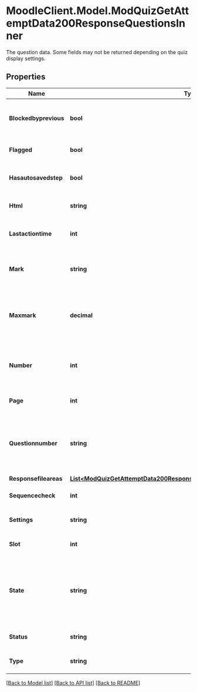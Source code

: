 # MoodleClient.Model.ModQuizGetAttemptData200ResponseQuestionsInner
The question data. Some fields may not be returned depending on the quiz display settings.

## Properties

Name | Type | Description | Notes
------------ | ------------- | ------------- | -------------
**Blockedbyprevious** | **bool** | whether the question is blocked by the previous question | [optional] [default to null]
**Flagged** | **bool** | whether the question is flagged or not | [optional] [default to null]
**Hasautosavedstep** | **bool** | whether this question attempt has autosaved data | [optional] [default to null]
**Html** | **string** | the question rendered | [optional] [default to "null"]
**Lastactiontime** | **int** | the timestamp of the most recent step in this question attempt | [optional] [default to null]
**Mark** | **string** | the mark awarded.                     It will be returned only if the user is allowed to see it. | [optional] [default to "null"]
**Maxmark** | **decimal** | the maximum mark possible for this question attempt.                     It will be returned only if the user is allowed to see it. | [optional] [default to nullM]
**Number** | **int** | DO NOT USE. Use questionnumber. Only retained for backwards compatibility. | [optional] [default to null]
**Page** | **int** | page of the quiz this question appears on | [optional] [default to null]
**Questionnumber** | **string** | The question number to display for this question, e.g. \&quot;7\&quot;, \&quot;i\&quot; or \&quot;Custom-B)\&quot;. | [optional] [default to "null"]
**Responsefileareas** | [**List&lt;ModQuizGetAttemptData200ResponseQuestionsInnerResponsefileareasInner&gt;**](ModQuizGetAttemptData200ResponseQuestionsInnerResponsefileareasInner.md) |  | [optional] 
**Sequencecheck** | **int** | the number of real steps in this attempt | [optional] [default to null]
**Settings** | **string** | Question settings (JSON encoded). | [optional] [default to "null"]
**Slot** | **int** | slot number | [optional] [default to null]
**State** | **string** | the state where the question is in.                     It will not be returned if the user cannot see it due to the quiz display correctness settings. | [optional] [default to "null"]
**Status** | **string** | current formatted state of the question | [optional] [default to "null"]
**Type** | **string** | question type, i.e: multichoice | [optional] [default to "null"]

[[Back to Model list]](../README.md#documentation-for-models) [[Back to API list]](../README.md#documentation-for-api-endpoints) [[Back to README]](../README.md)


